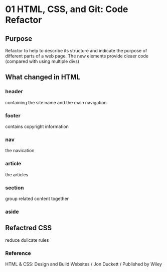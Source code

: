 # 01 HTML, CSS, and Git: Code Refactor

## Purpose

Refactor to help to describe its structure and indicate the purpose of different parts of a web page.
The new elements provide cleaer code (compared with using multiple divs)

## What changed in HTML
### header
containing the site name and the main navigation
### footer
contains copyright information
### nav
the navication
### article
the articles 
### section
group related content together
### aside

## Refactred CSS
reduce dulicate rules

### Reference
HTML & CSS: Design and Build Websites / Jon Duckett / Published by Wiley
